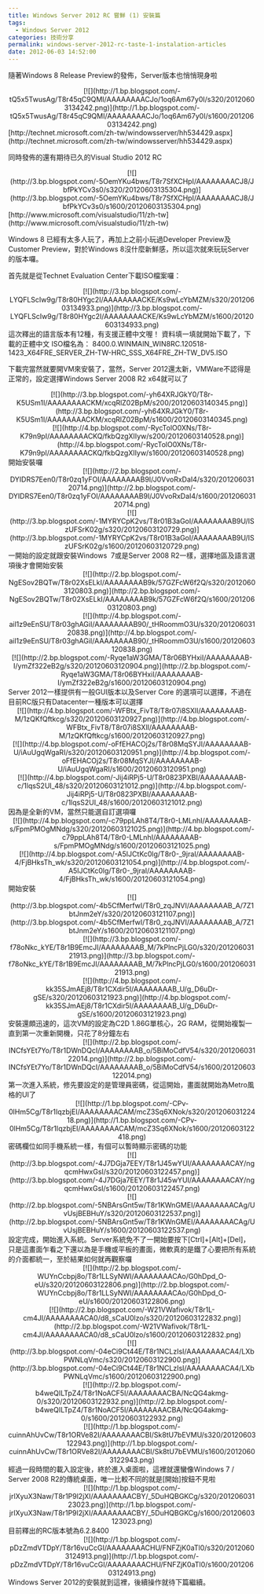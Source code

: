 ```yaml
---
title: Windows Server 2012 RC 嘗鮮 (1) 安裝篇
tags:
  - Windows Server 2012
categories: 技術分享
permalink: windows-server-2012-rc-taste-1-instalation-articles
date: 2012-06-03 14:52:00
---
```


隨著Windows 8 Release Preview的發佈，Server版本也悄悄現身啦
<div class="separator" style="clear: both; text-align: center;">[![](http://1.bp.blogspot.com/-tQ5x5TwusAg/T8r45qC9QMI/AAAAAAAACJo/1oq6Am67y0I/s320/20120603134242.png)](http://1.bp.blogspot.com/-tQ5x5TwusAg/T8r45qC9QMI/AAAAAAAACJo/1oq6Am67y0I/s1600/20120603134242.png)</div>[http://technet.microsoft.com/zh-tw/windowsserver/hh534429.aspx](http://technet.microsoft.com/zh-tw/windowsserver/hh534429.aspx)

<!-- more -->

同時發佈的還有期待已久的Visual Studio 2012 RC
<div class="separator" style="clear: both; text-align: center;">[![](http://3.bp.blogspot.com/-5OemYKu4bws/T8r7SfXCHpI/AAAAAAAACJ8/JbfPkYCv3s0/s320/20120603135304.png)](http://3.bp.blogspot.com/-5OemYKu4bws/T8r7SfXCHpI/AAAAAAAACJ8/JbfPkYCv3s0/s1600/20120603135304.png)</div>[http://www.microsoft.com/visualstudio/11/zh-tw](http://www.microsoft.com/visualstudio/11/zh-tw)

Windows 8 已經有太多人玩了，再加上之前小玩過Developer Preview及Customer Preview，對於Windows 8沒什麼新鮮感，所以這次就來玩玩Server的版本囉。

首先就是從Technet Evaluation Center下載ISO檔案囉： 
<div class="separator" style="clear: both; text-align: center;">[![](http://3.bp.blogspot.com/-LYQFLScIw9g/T8r80HYgc2I/AAAAAAAACKE/Ks9wLcYbMZM/s320/20120603134933.png)](http://3.bp.blogspot.com/-LYQFLScIw9g/T8r80HYgc2I/AAAAAAAACKE/Ks9wLcYbMZM/s1600/20120603134933.png)</div>
這次釋出的語言版本有12種，有支援正體中文喔！
資料填一填就開始下載了，下載的正體中文 ISO檔名為： 
8400.0.WINMAIN_WIN8RC.120518-1423_X64FRE_SERVER_ZH-TW-HRC_SSS_X64FRE_ZH-TW_DV5.ISO 

下載完當然就要開VM來安裝了，當然，Server 2012還太新，VMWare不認得是正常的，設定選擇Windows Server 2008 R2 x64就可以了
<div class="separator" style="clear: both; text-align: center;">[![](http://3.bp.blogspot.com/-yh64XRJGkY0/T8r-K5USm1I/AAAAAAAACKM/xcqRlZ02BpM/s200/20120603140345.png)](http://3.bp.blogspot.com/-yh64XRJGkY0/T8r-K5USm1I/AAAAAAAACKM/xcqRlZ02BpM/s1600/20120603140345.png)</div>
<div class="separator" style="clear: both; text-align: center;">[![](http://4.bp.blogspot.com/-RycTolO0XNs/T8r-K79n9pI/AAAAAAAACKQ/fkbQzgXIIyw/s200/20120603140528.png)](http://4.bp.blogspot.com/-RycTolO0XNs/T8r-K79n9pI/AAAAAAAACKQ/fkbQzgXIIyw/s1600/20120603140528.png)</div>
開始安裝囉
<div class="separator" style="clear: both; text-align: center;">[![](http://2.bp.blogspot.com/-DYIDRS7Een0/T8r0zq1yFOI/AAAAAAAAB9I/J0VvoRxDaI4/s320/20120603120714.png)](http://2.bp.blogspot.com/-DYIDRS7Een0/T8r0zq1yFOI/AAAAAAAAB9I/J0VvoRxDaI4/s1600/20120603120714.png)</div>
<div class="separator" style="clear: both; text-align: center;">[![](http://3.bp.blogspot.com/-1MYRYCpK2vs/T8r01B3aGoI/AAAAAAAAB9U/ISzUFSrK02g/s320/20120603120729.png)](http://3.bp.blogspot.com/-1MYRYCpK2vs/T8r01B3aGoI/AAAAAAAAB9U/ISzUFSrK02g/s1600/20120603120729.png)</div>
一開始的設定就跟安裝Windows&nbsp; 7或是Server 2008 R2一樣，選擇地區及語言選項後才會開始安裝

<div class="separator" style="clear: both; text-align: center;">[![](http://2.bp.blogspot.com/-NgESov2BQTw/T8r02XsELkI/AAAAAAAAB9k/57GZFcW6f2Q/s320/20120603120803.png)](http://2.bp.blogspot.com/-NgESov2BQTw/T8r02XsELkI/AAAAAAAAB9k/57GZFcW6f2Q/s1600/20120603120803.png)</div>

<div class="separator" style="clear: both; text-align: center;">[![](http://4.bp.blogspot.com/-ail1z9eEnSU/T8r03ghAGiI/AAAAAAAAB90/_tHRoommO3U/s320/20120603120838.png)](http://4.bp.blogspot.com/-ail1z9eEnSU/T8r03ghAGiI/AAAAAAAAB90/_tHRoommO3U/s1600/20120603120838.png)</div>
<div class="separator" style="clear: both; text-align: center;">[![](http://2.bp.blogspot.com/-Ryqe1aW3GMA/T8r06BYHxiI/AAAAAAAAB-I/ymZf322eB2g/s320/20120603120904.png)](http://2.bp.blogspot.com/-Ryqe1aW3GMA/T8r06BYHxiI/AAAAAAAAB-I/ymZf322eB2g/s1600/20120603120904.png)</div>
Server 2012一樣提供有一般GUI版本以及Server Core 的選項可以選擇，不過在目前RC版只有Datacenter一種版本可以選擇

<div class="separator" style="clear: both; text-align: center;">[![](http://4.bp.blogspot.com/-WFBtx_FivT8/T8r07i8SXlI/AAAAAAAAB-M/1zQKfQftkcg/s320/20120603120927.png)](http://4.bp.blogspot.com/-WFBtx_FivT8/T8r07i8SXlI/AAAAAAAAB-M/1zQKfQftkcg/s1600/20120603120927.png)</div>
<div class="separator" style="clear: both; text-align: center;">[![](http://4.bp.blogspot.com/-oFfEHACOj2s/T8r08MqSYJI/AAAAAAAAB-U/iAuUgqWgaRI/s320/20120603120951.png)](http://4.bp.blogspot.com/-oFfEHACOj2s/T8r08MqSYJI/AAAAAAAAB-U/iAuUgqWgaRI/s1600/20120603120951.png)</div>
<div class="separator" style="clear: both; text-align: center;">[![](http://4.bp.blogspot.com/-Jij4iRPj5-U/T8r0823PXBI/AAAAAAAAB-c/1lqsS2UI_48/s320/20120603121012.png)](http://4.bp.blogspot.com/-Jij4iRPj5-U/T8r0823PXBI/AAAAAAAAB-c/1lqsS2UI_48/s1600/20120603121012.png)</div>
因為是全新的VM，當然只能選自訂選項囉 

<div class="separator" style="clear: both; text-align: center;">[![](http://4.bp.blogspot.com/-c79ppLAh8T4/T8r0-LMLnhI/AAAAAAAAB-s/FpmPMOgMNdg/s320/20120603121025.png)](http://4.bp.blogspot.com/-c79ppLAh8T4/T8r0-LMLnhI/AAAAAAAAB-s/FpmPMOgMNdg/s1600/20120603121025.png)</div>
<div class="separator" style="clear: both; text-align: center;">[![](http://4.bp.blogspot.com/-A5IJCtKc0lg/T8r0-_9jraI/AAAAAAAAB-4/FjBHksTh_wk/s320/20120603121054.png)](http://4.bp.blogspot.com/-A5IJCtKc0lg/T8r0-_9jraI/AAAAAAAAB-4/FjBHksTh_wk/s1600/20120603121054.png)</div>
開始安裝 

<div class="separator" style="clear: both; text-align: center;">[![](http://3.bp.blogspot.com/-4b5CfMerfwI/T8r0_zqJNVI/AAAAAAAAB_A/7Z1btJnm2eY/s320/20120603121107.png)](http://3.bp.blogspot.com/-4b5CfMerfwI/T8r0_zqJNVI/AAAAAAAAB_A/7Z1btJnm2eY/s1600/20120603121107.png)</div>
<div class="separator" style="clear: both; text-align: center;">[![](http://3.bp.blogspot.com/-f78oNkc_kYE/T8r1B9EmcJI/AAAAAAAAB_M/7kPlncPjLG0/s320/20120603121913.png)](http://3.bp.blogspot.com/-f78oNkc_kYE/T8r1B9EmcJI/AAAAAAAAB_M/7kPlncPjLG0/s1600/20120603121913.png)</div>
<div class="separator" style="clear: both; text-align: center;">[![](http://4.bp.blogspot.com/-kk35SJmAEj8/T8r1CXdir5I/AAAAAAAAB_U/g_D6uDr-gSE/s320/20120603121923.png)](http://4.bp.blogspot.com/-kk35SJmAEj8/T8r1CXdir5I/AAAAAAAAB_U/g_D6uDr-gSE/s1600/20120603121923.png)</div>
安裝還頗迅速的，這次VM的設定為C2D 1.86G單核心，2G RAM，從開始複製一直到第一次重新開機，只花了8分鐘左右 

<div class="separator" style="clear: both; text-align: center;">[![](http://2.bp.blogspot.com/-INCfsYEt7Yo/T8r1DWnDQcI/AAAAAAAAB_o/5BiMoCdfV54/s320/20120603122014.png)](http://2.bp.blogspot.com/-INCfsYEt7Yo/T8r1DWnDQcI/AAAAAAAAB_o/5BiMoCdfV54/s1600/20120603122014.png)</div>
第一次進入系統，修先要設定的是管理員密碼，從這開始，畫面就開始為Metro風格的UI了 

<div class="separator" style="clear: both; text-align: center;">[![](http://1.bp.blogspot.com/-CPv-0lHm5Cg/T8r1IqzbjEI/AAAAAAAACAM/mcZ3Sq6XNok/s320/20120603122418.png)](http://1.bp.blogspot.com/-CPv-0lHm5Cg/T8r1IqzbjEI/AAAAAAAACAM/mcZ3Sq6XNok/s1600/20120603122418.png)</div>
密碼欄位如同手機系統一樣，有個可以暫時顯示密碼的功能 

<div class="separator" style="clear: both; text-align: center;">[![](http://3.bp.blogspot.com/-4J7DGja7EEY/T8r1J45wYUI/AAAAAAAACAY/ngqcmHwxGsI/s320/20120603122457.png)](http://3.bp.blogspot.com/-4J7DGja7EEY/T8r1J45wYUI/AAAAAAAACAY/ngqcmHwxGsI/s1600/20120603122457.png)</div>
<div class="separator" style="clear: both; text-align: center;">[![](http://2.bp.blogspot.com/-5NBArsGnt5w/T8r1KWnGMEI/AAAAAAAACAg/UvUsjBEBHuY/s320/20120603122537.png)](http://2.bp.blogspot.com/-5NBArsGnt5w/T8r1KWnGMEI/AAAAAAAACAg/UvUsjBEBHuY/s1600/20120603122537.png)</div>
設定完成，開始進入系統。Server系統免不了一開始要按下[Ctrl]+[Alt]+[Del]，只是這畫面乍看之下還以為是手機或平板的畫面，微軟真的是鐵了心要把所有系統 的介面都統一，至於結果如何就再觀察囉

<div class="separator" style="clear: both; text-align: center;">[![](http://2.bp.blogspot.com/-WUYnCcbpj8o/T8r1LLSyNWI/AAAAAAAACAo/G0hDpd_O-eU/s320/20120603122806.png)](http://2.bp.blogspot.com/-WUYnCcbpj8o/T8r1LLSyNWI/AAAAAAAACAo/G0hDpd_O-eU/s1600/20120603122806.png)</div>
<div class="separator" style="clear: both; text-align: center;">[![](http://2.bp.blogspot.com/-W21VWafivok/T8r1L-cm4JI/AAAAAAAACA0/d8_sCaU0lzo/s320/20120603122832.png)](http://2.bp.blogspot.com/-W21VWafivok/T8r1L-cm4JI/AAAAAAAACA0/d8_sCaU0lzo/s1600/20120603122832.png)</div>
<div class="separator" style="clear: both; text-align: center;">[![](http://3.bp.blogspot.com/-04eCi9Ct44E/T8r1NCLzIsI/AAAAAAAACA4/LXbPWNLqVmc/s320/20120603122900.png)](http://3.bp.blogspot.com/-04eCi9Ct44E/T8r1NCLzIsI/AAAAAAAACA4/LXbPWNLqVmc/s1600/20120603122900.png)</div>
<div class="separator" style="clear: both; text-align: center;">[![](http://2.bp.blogspot.com/-b4weQILTpZ4/T8r1NoACF5I/AAAAAAAACBA/NcQG4akmg-0/s320/20120603122932.png)](http://2.bp.blogspot.com/-b4weQILTpZ4/T8r1NoACF5I/AAAAAAAACBA/NcQG4akmg-0/s1600/20120603122932.png)</div>
<div class="separator" style="clear: both; text-align: center;">[![](http://1.bp.blogspot.com/-cuinnAhUvCw/T8r1ORVe82I/AAAAAAAACBI/Sk8tU7bEVMU/s320/20120603122943.png)](http://1.bp.blogspot.com/-cuinnAhUvCw/T8r1ORVe82I/AAAAAAAACBI/Sk8tU7bEVMU/s1600/20120603122943.png)</div>
經過一段時間的載入設定後，終於進入桌面啦，這裡就還蠻像Windows 7 / Server 2008 R2的傳統桌面，唯一比較不同的就是[開始]按鈕不見啦

<div class="separator" style="clear: both; text-align: center;"></div><div class="separator" style="clear: both; text-align: center;"></div><div class="separator" style="clear: both; text-align: center;"></div><div class="separator" style="clear: both; text-align: center;"></div><div class="separator" style="clear: both; text-align: center;"></div><div class="separator" style="clear: both; text-align: center;">[![](http://1.bp.blogspot.com/-jrlXyuX3Naw/T8r1P9l2jXI/AAAAAAAACBY/_5DuHQBGKCg/s320/20120603123023.png)](http://1.bp.blogspot.com/-jrlXyuX3Naw/T8r1P9l2jXI/AAAAAAAACBY/_5DuHQBGKCg/s1600/20120603123023.png)</div><div class="separator" style="clear: both; text-align: center;"></div><div class="separator" style="clear: both; text-align: center;"></div>
目前釋出的RC版本號為6.2.8400

<div class="separator" style="clear: both; text-align: center;">[![](http://1.bp.blogspot.com/-pDzZmdVTDpY/T8r16vuCcGI/AAAAAAAACHU/FNFZjK0aTl0/s320/20120603124913.png)](http://1.bp.blogspot.com/-pDzZmdVTDpY/T8r16vuCcGI/AAAAAAAACHU/FNFZjK0aTl0/s1600/20120603124913.png)</div>
Windows Server 2012的安裝就到這裡，後續操作就待下篇繼續。
